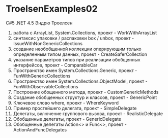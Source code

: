 # TroelsenExamples02
C#5 .NET 4.5 Эндрю Троелсен

1) работа с ArrayList, System.Collections, проект - WorkWithArrayList
2) синтаксис упаковки / распаковки box / unbox, проект - IssueWithNonGenericCollections
3) создание необобщенной коллекции оперирующим только определенным типом данных, проект - CreateSaferCollection
4) указание параметров типов при реализации обобщенных интерфейсов, проект - ComparableCar
5) Пространство имен System.Collections.Generic, проект - FunWithGenericCollections
6) Пространство имен System.Collections.ObjectModel, проект - FunWithObservableCollections
7) Построение обощенного метода, проект - CustomGenericMethods
8) Создание обобщенных структур и классов, проект - GenericPoint
9) Ключевое слово where, проект - WhereKeyword
10) Пример простейшего делегата, проект - SimpleDelegate
11) Делегаты, включение группового вызова, проект - RealisticDelegate
12) Обобщенные делегаты, проект - GenericDelegate
13) Обобщенные делегаты Action<> и Func<>, проект - ActionAndFuncDelegates
